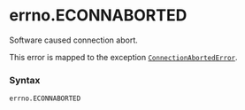 # errno.ECONNABORTED

Software caused connection abort.

This error is mapped to the exception [`ConnectionAbortedError`](../../exceptions/ConnectionAbortedError.md).

### Syntax

```python
errno.ECONNABORTED
```
